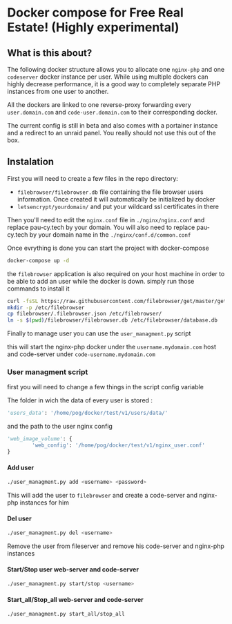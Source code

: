 # Docker compose for Free Real Estate! (Highly experimental)
## What is this about?

The following docker structure allows you to allocate one `nginx-php` and one `codeserver` docker instance per user. While using multiple dockers can highly decrease performance, it is a good way to completely separate PHP instances from one user to another.

All the dockers are linked to one reverse-proxy forwarding every `user.domain.com` and `code-user.domain.com` to their corresponding docker.

The current config is still in beta and also comes with a portainer instance and a redirect to an unraid panel. You really should not use this out of the box.

## Instalation

First you will need to create a few files in the repo directory:

- `filebrowser/filebrowser.db` file containing the file browser users information. Once created it will automatically be initialized by docker
- `letsencrypt/yourdomain/` and put your wildcard ssl certificates in there 

Then you'll need to edit the `nginx.conf` file in `./nginx/nginx.conf` and replace pau-cy.tech by your domain. You will also need to replace pau-cy.tech by your domain name in the `./nginx/conf.d/common.conf` 

Once evrything is done you can start the project with docker-compose

```sh
docker-compose up -d
```

the `filebrowser` application is also required on your host machine in order to be able to add an user while the docker is down. simply run those commands to install it

```sh
curl -fsSL https://raw.githubusercontent.com/filebrowser/get/master/get.sh | bash
mkdir -p /etc/filebrowser
cp filebrowser/.filebrowser.json /etc/filebrowser/
ln -s $(pwd)/filebrowser/filebrowser.db /etc/filebrowser/database.db
```

Finally to manage user you can use the `user_managment.py` script


this will start the nginx-php docker under the `username.mydomain.com`  host and code-server under `code-username.mydomain.com` 

### User managment script

first you will need to change a few things in the script config variable

The folder in wich the data of every user is stored :

```py
'users_data': '/home/pog/docker/test/v1/users/data/'
```

and the path to the user nginx config

```py
'web_image_volume': {
        'web_config': '/home/pog/docker/test/v1/nginx_user.conf'
}
```

#### Add user

```sh
./user_managment.py add <username> <password>
```

This will add the user to `filebrowser` and create a code-server and nginx-php instances for him

#### Del user

```sh
./user_managment.py del <username>
```

Remove the user from fileserver and remove his code-server and nginx-php instances

#### Start/Stop user web-server and code-server

```sh
./user_managment.py start/stop <username>
```

#### Start_all/Stop_all web-server and code-server

```sh
./user_managment.py start_all/stop_all
```